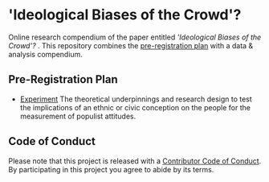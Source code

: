 # 'Ideological Biases of the Crowd'? 
Online research compendium of the paper entitled _'Ideological Biases of the Crowd'?_ . This repository combines the [pre-registration plan](docs/pap.pdf) with a data &amp; analysis compendium.

## Pre-Registration Plan
* [Experiment](docs/pap.pdf) The theoretical underpinnings and research design to test the implications of an ethnic or civic conception on the people for the measurement of populist attitudes.

## Code of Conduct
Please note that this project is released with a [Contributor Code of Conduct](CONDUCT.md). By participating in this project you agree to abide by its terms.